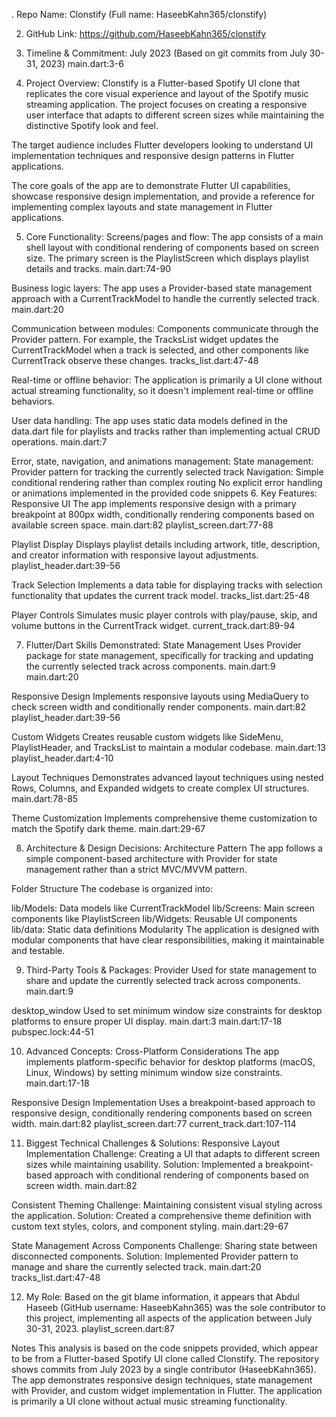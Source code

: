 . Repo Name:
Clonstify (Full name: HaseebKahn365/clonstify)

2. GitHub Link:
https://github.com/HaseebKahn365/clonstify

3. Timeline & Commitment:
July 2023 (Based on git commits from July 30-31, 2023) main.dart:3-6

4. Project Overview:
Clonstify is a Flutter-based Spotify UI clone that replicates the core visual experience and layout of the Spotify music streaming application. The project focuses on creating a responsive user interface that adapts to different screen sizes while maintaining the distinctive Spotify look and feel.

The target audience includes Flutter developers looking to understand UI implementation techniques and responsive design patterns in Flutter applications.

The core goals of the app are to demonstrate Flutter UI capabilities, showcase responsive design implementation, and provide a reference for implementing complex layouts and state management in Flutter applications.

5. Core Functionality:
Screens/pages and flow:
The app consists of a main shell layout with conditional rendering of components based on screen size. The primary screen is the PlaylistScreen which displays playlist details and tracks. main.dart:74-90

Business logic layers:
The app uses a Provider-based state management approach with a CurrentTrackModel to handle the currently selected track. main.dart:20

Communication between modules:
Components communicate through the Provider pattern. For example, the TracksList widget updates the CurrentTrackModel when a track is selected, and other components like CurrentTrack observe these changes. tracks_list.dart:47-48

Real-time or offline behavior:
The application is primarily a UI clone without actual streaming functionality, so it doesn't implement real-time or offline behaviors.

User data handling:
The app uses static data models defined in the data.dart file for playlists and tracks rather than implementing actual CRUD operations. main.dart:7

Error, state, navigation, and animations management:
State management: Provider pattern for tracking the currently selected track
Navigation: Simple conditional rendering rather than complex routing
No explicit error handling or animations implemented in the provided code snippets
6. Key Features:
Responsive UI
The app implements responsive design with a primary breakpoint at 800px width, conditionally rendering components based on available screen space. main.dart:82 playlist_screen.dart:77-88

Playlist Display
Displays playlist details including artwork, title, description, and creator information with responsive layout adjustments. playlist_header.dart:39-56

Track Selection
Implements a data table for displaying tracks with selection functionality that updates the current track model. tracks_list.dart:25-48

Player Controls
Simulates music player controls with play/pause, skip, and volume buttons in the CurrentTrack widget. current_track.dart:89-94

7. Flutter/Dart Skills Demonstrated:
State Management
Uses Provider package for state management, specifically for tracking and updating the currently selected track across components. main.dart:9 main.dart:20

Responsive Design
Implements responsive layouts using MediaQuery to check screen width and conditionally render components. main.dart:82 playlist_header.dart:39-56

Custom Widgets
Creates reusable custom widgets like SideMenu, PlaylistHeader, and TracksList to maintain a modular codebase. main.dart:13 playlist_header.dart:4-10

Layout Techniques
Demonstrates advanced layout techniques using nested Rows, Columns, and Expanded widgets to create complex UI structures. main.dart:78-85

Theme Customization
Implements comprehensive theme customization to match the Spotify dark theme. main.dart:29-67

8. Architecture & Design Decisions:
Architecture Pattern
The app follows a simple component-based architecture with Provider for state management rather than a strict MVC/MVVM pattern.

Folder Structure
The codebase is organized into:

lib/Models: Data models like CurrentTrackModel
lib/Screens: Main screen components like PlaylistScreen
lib/Widgets: Reusable UI components
lib/data: Static data definitions
Modularity
The application is designed with modular components that have clear responsibilities, making it maintainable and testable.

9. Third-Party Tools & Packages:
Provider
Used for state management to share and update the currently selected track across components. main.dart:9

desktop_window
Used to set minimum window size constraints for desktop platforms to ensure proper UI display. main.dart:3 main.dart:17-18 pubspec.lock:44-51

10. Advanced Concepts:
Cross-Platform Considerations
The app implements platform-specific behavior for desktop platforms (macOS, Linux, Windows) by setting minimum window size constraints. main.dart:17-18

Responsive Design Implementation
Uses a breakpoint-based approach to responsive design, conditionally rendering components based on screen width. main.dart:82 playlist_screen.dart:77 current_track.dart:107-114

11. Biggest Technical Challenges & Solutions:
Responsive Layout Implementation
Challenge: Creating a UI that adapts to different screen sizes while maintaining usability.
Solution: Implemented a breakpoint-based approach with conditional rendering of components based on screen width. main.dart:82

Consistent Theming
Challenge: Maintaining consistent visual styling across the application.
Solution: Created a comprehensive theme definition with custom text styles, colors, and component styling. main.dart:29-67

State Management Across Components
Challenge: Sharing state between disconnected components.
Solution: Implemented Provider pattern to manage and share the currently selected track. main.dart:20 tracks_list.dart:47-48

12. My Role:
Based on the git blame information, it appears that Abdul Haseeb (GitHub username: HaseebKahn365) was the sole contributor to this project, implementing all aspects of the application between July 30-31, 2023. playlist_screen.dart:87

Notes
This analysis is based on the code snippets provided, which appear to be from a Flutter-based Spotify UI clone called Clonstify. The repository shows commits from July 2023 by a single contributor (HaseebKahn365). The app demonstrates responsive design techniques, state management with Provider, and custom widget implementation in Flutter. The application is primarily a UI clone without actual music streaming functionality.